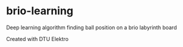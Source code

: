 # brio-learning
Deep learning algorithm finding ball position on a brio labyrinth board

Created with DTU Elektro
